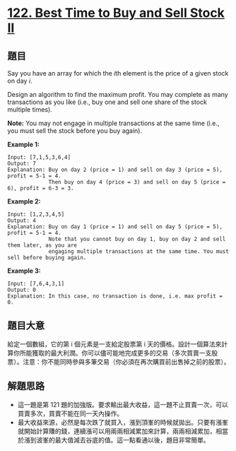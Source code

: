 # [122. Best Time to Buy and Sell Stock II](https://leetcode.com/problems/best-time-to-buy-and-sell-stock-ii/)


## 題目

Say you have an array for which the *i*th element is the price of a given stock on day *i*.

Design an algorithm to find the maximum profit. You may complete as many transactions as you like (i.e., buy one and sell one share of the stock multiple times).

**Note:** You may not engage in multiple transactions at the same time (i.e., you must sell the stock before you buy again).

**Example 1:**

    Input: [7,1,5,3,6,4]
    Output: 7
    Explanation: Buy on day 2 (price = 1) and sell on day 3 (price = 5), profit = 5-1 = 4.
                 Then buy on day 4 (price = 3) and sell on day 5 (price = 6), profit = 6-3 = 3.

**Example 2:**

    Input: [1,2,3,4,5]
    Output: 4
    Explanation: Buy on day 1 (price = 1) and sell on day 5 (price = 5), profit = 5-1 = 4.
                 Note that you cannot buy on day 1, buy on day 2 and sell them later, as you are
                 engaging multiple transactions at the same time. You must sell before buying again.

**Example 3:**

    Input: [7,6,4,3,1]
    Output: 0
    Explanation: In this case, no transaction is done, i.e. max profit = 0.

## 題目大意

給定一個數組，它的第 i 個元素是一支給定股票第 i 天的價格。設計一個算法來計算你所能獲取的最大利潤。你可以儘可能地完成更多的交易（多次買賣一支股票）。注意：你不能同時參與多筆交易（你必須在再次購買前出售掉之前的股票）。


## 解題思路

- 這一題是第 121 題的加強版。要求輸出最大收益，這一題不止買賣一次，可以買賣多次，買賣不能在同一天內操作。
- 最大收益來源，必然是每次跌了就買入，漲到頂峯的時候就拋出。只要有漲峯就開始計算賺的錢，連續漲可以用兩兩相減累加來計算，兩兩相減累加，相當於漲到波峯的最大值減去谷底的值。這一點看通以後，題目非常簡單。
